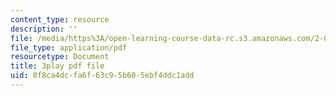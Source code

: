 ```yaml
---
content_type: resource
description: ''
file: /media/https%3A/open-learning-course-data-rc.s3.amazonaws.com/2-003sc-engineering-dynamics-fall-2011/0f8ca4dcfa6f63c95b605ebf4ddc1add_pYZMNOuRwk0.pdf
file_type: application/pdf
resourcetype: Document
title: 3play pdf file
uid: 0f8ca4dc-fa6f-63c9-5b60-5ebf4ddc1add
---
```

